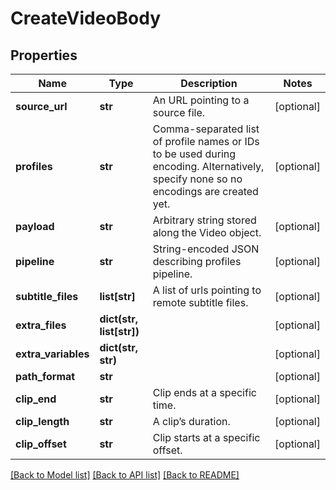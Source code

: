 # CreateVideoBody

## Properties
Name | Type | Description | Notes
------------ | ------------- | ------------- | -------------
**source_url** | **str** | An URL pointing to a source file. | [optional] 
**profiles** | **str** | Comma-separated list of profile names or IDs to be used during encoding. Alternatively, specify none so no encodings are created yet. | [optional] 
**payload** | **str** | Arbitrary string stored along the Video object. | [optional] 
**pipeline** | **str** | String-encoded JSON describing profiles pipeline. | [optional] 
**subtitle_files** | **list[str]** | A list of urls pointing to remote subtitle files. | [optional] 
**extra_files** | **dict(str, list[str])** |  | [optional] 
**extra_variables** | **dict(str, str)** |  | [optional] 
**path_format** | **str** |  | [optional] 
**clip_end** | **str** | Clip ends at a specific time. | [optional] 
**clip_length** | **str** | A clip’s duration. | [optional] 
**clip_offset** | **str** | Clip starts at a specific offset. | [optional] 

[[Back to Model list]](../README.md#documentation-for-models) [[Back to API list]](../README.md#documentation-for-api-endpoints) [[Back to README]](../README.md)


